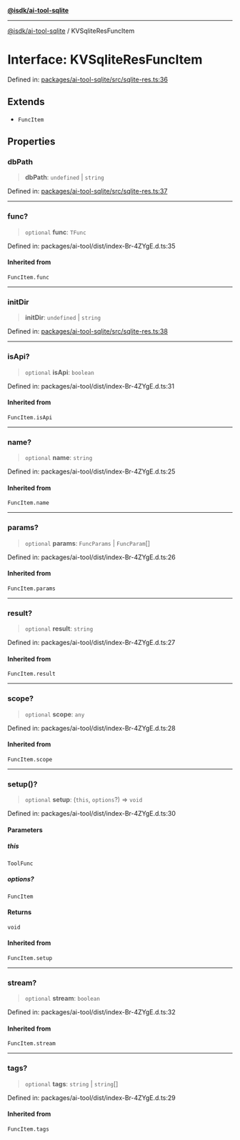 [**@isdk/ai-tool-sqlite**](../README.md)

***

[@isdk/ai-tool-sqlite](../globals.md) / KVSqliteResFuncItem

# Interface: KVSqliteResFuncItem

Defined in: [packages/ai-tool-sqlite/src/sqlite-res.ts:36](https://github.com/isdk/ai-tool-sqlite.js/blob/845862c47602d22555d85e9da1cf6d3511d18a9b/src/sqlite-res.ts#L36)

## Extends

- `FuncItem`

## Properties

### dbPath

> **dbPath**: `undefined` \| `string`

Defined in: [packages/ai-tool-sqlite/src/sqlite-res.ts:37](https://github.com/isdk/ai-tool-sqlite.js/blob/845862c47602d22555d85e9da1cf6d3511d18a9b/src/sqlite-res.ts#L37)

***

### func?

> `optional` **func**: `TFunc`

Defined in: packages/ai-tool/dist/index-Br-4ZYgE.d.ts:35

#### Inherited from

`FuncItem.func`

***

### initDir

> **initDir**: `undefined` \| `string`

Defined in: [packages/ai-tool-sqlite/src/sqlite-res.ts:38](https://github.com/isdk/ai-tool-sqlite.js/blob/845862c47602d22555d85e9da1cf6d3511d18a9b/src/sqlite-res.ts#L38)

***

### isApi?

> `optional` **isApi**: `boolean`

Defined in: packages/ai-tool/dist/index-Br-4ZYgE.d.ts:31

#### Inherited from

`FuncItem.isApi`

***

### name?

> `optional` **name**: `string`

Defined in: packages/ai-tool/dist/index-Br-4ZYgE.d.ts:25

#### Inherited from

`FuncItem.name`

***

### params?

> `optional` **params**: `FuncParams` \| `FuncParam`[]

Defined in: packages/ai-tool/dist/index-Br-4ZYgE.d.ts:26

#### Inherited from

`FuncItem.params`

***

### result?

> `optional` **result**: `string`

Defined in: packages/ai-tool/dist/index-Br-4ZYgE.d.ts:27

#### Inherited from

`FuncItem.result`

***

### scope?

> `optional` **scope**: `any`

Defined in: packages/ai-tool/dist/index-Br-4ZYgE.d.ts:28

#### Inherited from

`FuncItem.scope`

***

### setup()?

> `optional` **setup**: (`this`, `options`?) => `void`

Defined in: packages/ai-tool/dist/index-Br-4ZYgE.d.ts:30

#### Parameters

##### this

`ToolFunc`

##### options?

`FuncItem`

#### Returns

`void`

#### Inherited from

`FuncItem.setup`

***

### stream?

> `optional` **stream**: `boolean`

Defined in: packages/ai-tool/dist/index-Br-4ZYgE.d.ts:32

#### Inherited from

`FuncItem.stream`

***

### tags?

> `optional` **tags**: `string` \| `string`[]

Defined in: packages/ai-tool/dist/index-Br-4ZYgE.d.ts:29

#### Inherited from

`FuncItem.tags`
